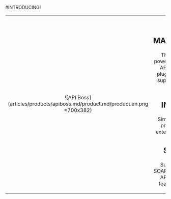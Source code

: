 #INTRODUCING!

|||
|:--:|:--:|
|![API Boss](articles/products/apiboss.md/product.md/product.en.png =700x382) | <h2 class="productheader">API MANAGEMENT</h2><p class="productdescription">The world's most powerful and complete API Manager, with pluggable policies to support any SLAs or scenarios.</p><h2 class="productheader">INCLUSIVE</h2><p class="productdescription">Simply put, no other product manages external partner APIs.</p><h2 class="productheader">SUPPORT</h2><p class="productdescription">Support for REST, SOAP and even custom APIs, an exclusive feature of APIBoss.</p> |